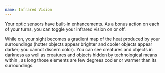 ```yaml
---
name: Infrared Vision
---
```

Your optic sensors have built-in enhancements. As a bonus action on each of your turns, you can toggle your
infrared vision on or off.

While on, your sight becomes a gradient map of the heat produced by your surroundings (hotter
objects appear brighter and cooler objects appear darker; you cannot discern color). You can see creatures and objects
in darkness as well as creatures and objects hidden by technological means within <me-distance :length="60" />,
as long those elements are few degrees cooler or warmer than its surroundings.
